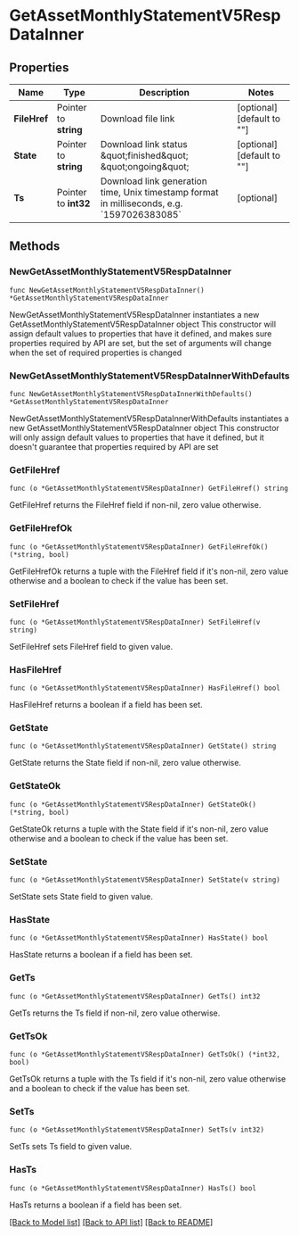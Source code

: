 # GetAssetMonthlyStatementV5RespDataInner

## Properties

Name | Type | Description | Notes
------------ | ------------- | ------------- | -------------
**FileHref** | Pointer to **string** | Download file link | [optional] [default to ""]
**State** | Pointer to **string** | Download link status   \&quot;finished\&quot; \&quot;ongoing\&quot; | [optional] [default to ""]
**Ts** | Pointer to **int32** | Download link generation time, Unix timestamp format in milliseconds, e.g. &#x60;1597026383085&#x60; | [optional] 

## Methods

### NewGetAssetMonthlyStatementV5RespDataInner

`func NewGetAssetMonthlyStatementV5RespDataInner() *GetAssetMonthlyStatementV5RespDataInner`

NewGetAssetMonthlyStatementV5RespDataInner instantiates a new GetAssetMonthlyStatementV5RespDataInner object
This constructor will assign default values to properties that have it defined,
and makes sure properties required by API are set, but the set of arguments
will change when the set of required properties is changed

### NewGetAssetMonthlyStatementV5RespDataInnerWithDefaults

`func NewGetAssetMonthlyStatementV5RespDataInnerWithDefaults() *GetAssetMonthlyStatementV5RespDataInner`

NewGetAssetMonthlyStatementV5RespDataInnerWithDefaults instantiates a new GetAssetMonthlyStatementV5RespDataInner object
This constructor will only assign default values to properties that have it defined,
but it doesn't guarantee that properties required by API are set

### GetFileHref

`func (o *GetAssetMonthlyStatementV5RespDataInner) GetFileHref() string`

GetFileHref returns the FileHref field if non-nil, zero value otherwise.

### GetFileHrefOk

`func (o *GetAssetMonthlyStatementV5RespDataInner) GetFileHrefOk() (*string, bool)`

GetFileHrefOk returns a tuple with the FileHref field if it's non-nil, zero value otherwise
and a boolean to check if the value has been set.

### SetFileHref

`func (o *GetAssetMonthlyStatementV5RespDataInner) SetFileHref(v string)`

SetFileHref sets FileHref field to given value.

### HasFileHref

`func (o *GetAssetMonthlyStatementV5RespDataInner) HasFileHref() bool`

HasFileHref returns a boolean if a field has been set.

### GetState

`func (o *GetAssetMonthlyStatementV5RespDataInner) GetState() string`

GetState returns the State field if non-nil, zero value otherwise.

### GetStateOk

`func (o *GetAssetMonthlyStatementV5RespDataInner) GetStateOk() (*string, bool)`

GetStateOk returns a tuple with the State field if it's non-nil, zero value otherwise
and a boolean to check if the value has been set.

### SetState

`func (o *GetAssetMonthlyStatementV5RespDataInner) SetState(v string)`

SetState sets State field to given value.

### HasState

`func (o *GetAssetMonthlyStatementV5RespDataInner) HasState() bool`

HasState returns a boolean if a field has been set.

### GetTs

`func (o *GetAssetMonthlyStatementV5RespDataInner) GetTs() int32`

GetTs returns the Ts field if non-nil, zero value otherwise.

### GetTsOk

`func (o *GetAssetMonthlyStatementV5RespDataInner) GetTsOk() (*int32, bool)`

GetTsOk returns a tuple with the Ts field if it's non-nil, zero value otherwise
and a boolean to check if the value has been set.

### SetTs

`func (o *GetAssetMonthlyStatementV5RespDataInner) SetTs(v int32)`

SetTs sets Ts field to given value.

### HasTs

`func (o *GetAssetMonthlyStatementV5RespDataInner) HasTs() bool`

HasTs returns a boolean if a field has been set.


[[Back to Model list]](../README.md#documentation-for-models) [[Back to API list]](../README.md#documentation-for-api-endpoints) [[Back to README]](../README.md)


